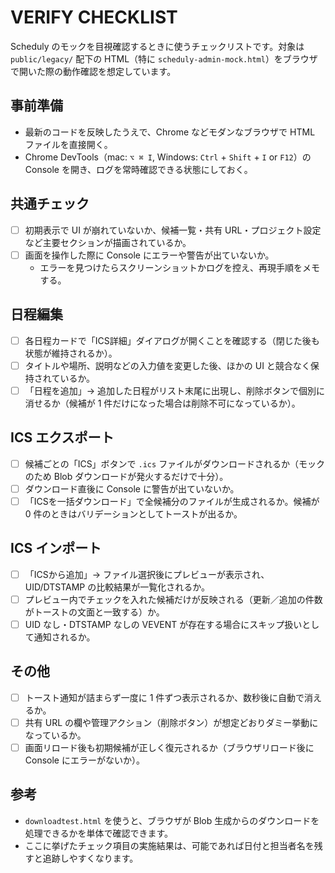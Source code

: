 # VERIFY CHECKLIST

Scheduly のモックを目視確認するときに使うチェックリストです。対象は `public/legacy/` 配下の HTML（特に `scheduly-admin-mock.html`）をブラウザで開いた際の動作確認を想定しています。

## 事前準備

- 最新のコードを反映したうえで、Chrome などモダンなブラウザで HTML ファイルを直接開く。
- Chrome DevTools（mac: `⌥ ⌘ I`, Windows: `Ctrl` + `Shift` + `I` or `F12`）の Console を開き、ログを常時確認できる状態にしておく。

## 共通チェック

- [ ] 初期表示で UI が崩れていないか、候補一覧・共有 URL・プロジェクト設定など主要セクションが描画されているか。
- [ ] 画面を操作した際に Console にエラーや警告が出ていないか。
  - エラーを見つけたらスクリーンショットかログを控え、再現手順をメモする。

## 日程編集

- [ ] 各日程カードで「ICS詳細」ダイアログが開くことを確認する（閉じた後も状態が維持されるか）。
- [ ] タイトルや場所、説明などの入力値を変更した後、ほかの UI と競合なく保持されているか。
- [ ] 「日程を追加」→ 追加した日程がリスト末尾に出現し、削除ボタンで個別に消せるか（候補が 1 件だけになった場合は削除不可になっているか）。

## ICS エクスポート

- [ ] 候補ごとの「ICS」ボタンで `.ics` ファイルがダウンロードされるか（モックのため Blob ダウンロードが発火するだけで十分）。
- [ ] ダウンロード直後に Console に警告が出ていないか。
- [ ] 「ICSを一括ダウンロード」で全候補分のファイルが生成されるか。候補が 0 件のときはバリデーションとしてトーストが出るか。

## ICS インポート

- [ ] 「ICSから追加」→ ファイル選択後にプレビューが表示され、UID/DTSTAMP の比較結果が一覧化されるか。
- [ ] プレビュー内でチェックを入れた候補だけが反映される（更新／追加の件数がトーストの文面と一致する）か。
- [ ] UID なし・DTSTAMP なしの VEVENT が存在する場合にスキップ扱いとして通知されるか。

## その他

- [ ] トースト通知が詰まらず一度に 1 件ずつ表示されるか、数秒後に自動で消えるか。
- [ ] 共有 URL の欄や管理アクション（削除ボタン）が想定どおりダミー挙動になっているか。
- [ ] 画面リロード後も初期候補が正しく復元されるか（ブラウザリロード後に Console にエラーがないか）。

## 参考

- `downloadtest.html` を使うと、ブラウザが Blob 生成からのダウンロードを処理できるかを単体で確認できます。
- ここに挙げたチェック項目の実施結果は、可能であれば日付と担当者名を残すと追跡しやすくなります。
